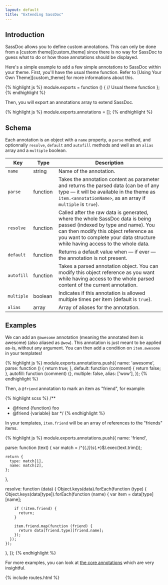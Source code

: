 ```yaml
---
layout: default
title: "Extending SassDoc"
---
```


## Introduction

SassDoc allows you to define custom annotations. This can only be done
from a [custom theme][custom_theme] since there is no way for
SassDoc to guess what to do or how those annotations should be displayed.

Here's a simple example to add a few simple annotations to SassDoc
within your theme. First, you'll have the usual theme function. Refer to [Using Your Own Theme][custom_theme] for more informations about this.

{% highlight js %}
module.exports = function () {
  // Usual theme function
};
{% endhighlight %}

Then, you will export an annotations array to extend SassDoc.

{% highlight js %}
module.exports.annotations = [];
{% endhighlight %}

## Schema

Each annotation is an object with a `name` property, a `parse`
method, and optionnally `resolve`, `default` and `autofill`
methods and well as an `alias` array and a `multiple` boolean.

| Key | Type | Description |
|-----|------|-------------|
| `name` | string | Name of the annotation. |
| `parse` | function | Takes the annotation content as parameter and returns the parsed data (can be of any type &mdash; it will be available in the theme as `item.<annotationName>`, as an array if `multiple` is `true`). |
| `resolve` | function | Called after the raw data is generated, where the whole SassDoc data is being passed (indexed by type and name). You can then modify this object reference as you want to complete your data structure while having access to the whole data. |
| `default` | function | Returns a default value when &mdash; if ever &mdash; the annotation is not present. |
| `autofill` | function | Takes a parsed annotation object. You can modify this object reference as you want while having access to the whole parsed content of the current annotation. |
| `multiple` | boolean | Indicates if this annotation is allowed multiple times per item (default is `true`). |
| `alias` | array | Array of aliases for the annotation. |

## Examples

We can add an `@awesome` annotation (meaning the annotated item is
awesome) (also aliased as `@wow`). This annotation is just meant to be applied as-is, without any
argument. You can then add a condition on `item.awesome` in your templates!

{% highlight js %}
module.exports.annotations.push({
  name: 'awesome',
  parse: function () { return true; },
  default: function (comment) { return false; },
  autofill: function (comment) {},
  multiple: false,
  alias: ['wow'],
});
{% endhighlight %}

Then, a `@friend` annotation to mark an item as "friend", for example:

{% highlight scss %}
/**
 * @friend {function} foo
 * @friend {variable} bar
 */
{% endhighlight %}

In your templates, `item.friend` will be an array of references
to the "friends" items.

{% highlight js %}
module.exports.annotations.push({
  name: 'friend',

  parse: function (text) {
    var match = /^\{(.*)\}\s*(.*)$/.exec(text.trim());

    return {
      type: match[1],
      name: match[2],
    };
  },

  resolve: function (data) {
    Object.keys(data).forEach(function (type) {
      Object.keys(data[type]).forEach(function (name) {
        var item = data[type][name];

        if (!item.friend) {
          return;
        }

        item.friend.map(function (friend) {
          return data[friend.type][friend.name];
        });
      });
    });
  },
});
{% endhighlight %}

For more examples, you can look at [the core annotations](https://github.com/SassDoc/sassdoc/tree/master/src/annotation/annotations) which are very
insightful.

{% include routes.html %}
